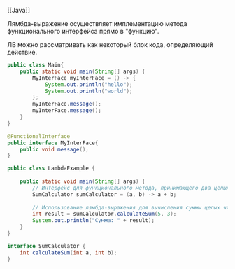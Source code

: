 [[Java]]

Лямбда-выражение осуществляет имплементацию метода функционального интерфейса прямо в "функцию".

ЛВ можно рассматривать как некоторый блок кода, определяющий действие.

```java
public class Main{  
    public static void main(String[] args) {  
        MyInterFace myInterFace = () -> {  
            System.out.println("hello");  
            System.out.println("world");  
        };  
        myInterFace.message();  
        myInterFace.message();  
    }  
}

@FunctionalInterface  
public interface MyInterFace{  
    public void message();  
}
```

```java
public class LambdaExample {  
  
    public static void main(String[] args) {  
        // Интерфейс для функционального метода, принимающего два целых числа и возвращающего их сумму  
        SumCalculator sumCalculator = (a, b) -> a + b;  
  
        // Использование лямбда-выражения для вычисления суммы целых чисел  
        int result = sumCalculator.calculateSum(5, 3);  
        System.out.println("Сумма: " + result);  
    }  
}

interface SumCalculator {  
    int calculateSum(int a, int b);  
}
```

